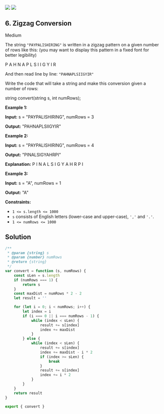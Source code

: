 [![](https://img.shields.io/github/stars/javadev/LeetCode-in-All?label=Stars&style=flat-square)](https://github.com/javadev/LeetCode-in-All)
[![](https://img.shields.io/github/forks/javadev/LeetCode-in-All?label=Fork%20me%20on%20GitHub%20&style=flat-square)](https://github.com/javadev/LeetCode-in-All/fork)

## 6\. Zigzag Conversion

Medium

The string `"PAYPALISHIRING"` is written in a zigzag pattern on a given number of rows like this: (you may want to display this pattern in a fixed font for better legibility)

P A H N A P L S I I G Y I R 

And then read line by line: `"PAHNAPLSIIGYIR"`

Write the code that will take a string and make this conversion given a number of rows:

string convert(string s, int numRows); 

**Example 1:**

**Input:** s = "PAYPALISHIRING", numRows = 3

**Output:** "PAHNAPLSIIGYIR" 

**Example 2:**

**Input:** s = "PAYPALISHIRING", numRows = 4

**Output:** "PINALSIGYAHRPI"

**Explanation:** P I N A L S I G Y A H R P I 

**Example 3:**

**Input:** s = "A", numRows = 1

**Output:** "A" 

**Constraints:**

*   `1 <= s.length <= 1000`
*   `s` consists of English letters (lower-case and upper-case), `','` and `'.'`.
*   `1 <= numRows <= 1000`

## Solution

```javascript
/**
 * @param {string} s
 * @param {number} numRows
 * @return {string}
 */
var convert = function (s, numRows) {
    const sLen = s.length
    if (numRows === 1) {
        return s
    }
    const maxDist = numRows * 2 - 2
    let result = ''

    for (let i = 0; i < numRows; i++) {
        let index = i
        if (i === 0 || i === numRows - 1) {
            while (index < sLen) {
                result += s[index]
                index += maxDist
            }
        } else {
            while (index < sLen) {
                result += s[index]
                index += maxDist - i * 2
                if (index >= sLen) {
                    break
                }
                result += s[index]
                index += i * 2
            }
        }
    }
    return result
}

export { convert }
```
